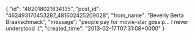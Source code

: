  {
   "id": "482018021834135",
   "post_id": "462493170453287_481602425209028",
   "from_name": "Beverly Berta Braakschmack",
   "message": "people pay for movie-star gossip... I never understood :(",
   "created_time": "2013-02-17T07:31:08+0000"
 }
